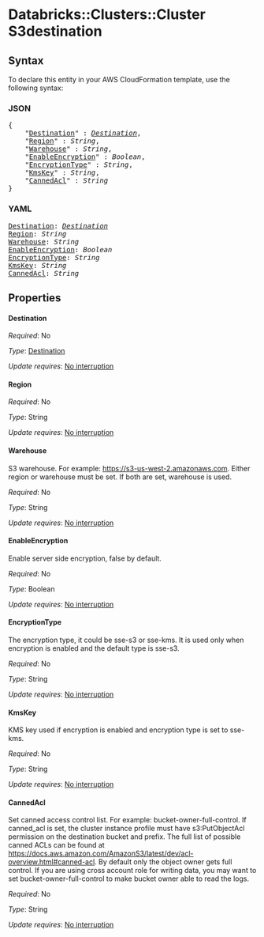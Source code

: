 # Databricks::Clusters::Cluster S3destination

## Syntax

To declare this entity in your AWS CloudFormation template, use the following syntax:

### JSON

<pre>
{
    "<a href="#destination" title="Destination">Destination</a>" : <i><a href="destination.md">Destination</a></i>,
    "<a href="#region" title="Region">Region</a>" : <i>String</i>,
    "<a href="#warehouse" title="Warehouse">Warehouse</a>" : <i>String</i>,
    "<a href="#enableencryption" title="EnableEncryption">EnableEncryption</a>" : <i>Boolean</i>,
    "<a href="#encryptiontype" title="EncryptionType">EncryptionType</a>" : <i>String</i>,
    "<a href="#kmskey" title="KmsKey">KmsKey</a>" : <i>String</i>,
    "<a href="#cannedacl" title="CannedAcl">CannedAcl</a>" : <i>String</i>
}
</pre>

### YAML

<pre>
<a href="#destination" title="Destination">Destination</a>: <i><a href="destination.md">Destination</a></i>
<a href="#region" title="Region">Region</a>: <i>String</i>
<a href="#warehouse" title="Warehouse">Warehouse</a>: <i>String</i>
<a href="#enableencryption" title="EnableEncryption">EnableEncryption</a>: <i>Boolean</i>
<a href="#encryptiontype" title="EncryptionType">EncryptionType</a>: <i>String</i>
<a href="#kmskey" title="KmsKey">KmsKey</a>: <i>String</i>
<a href="#cannedacl" title="CannedAcl">CannedAcl</a>: <i>String</i>
</pre>

## Properties

#### Destination

_Required_: No

_Type_: <a href="destination.md">Destination</a>

_Update requires_: [No interruption](https://docs.aws.amazon.com/AWSCloudFormation/latest/UserGuide/using-cfn-updating-stacks-update-behaviors.html#update-no-interrupt)

#### Region

_Required_: No

_Type_: String

_Update requires_: [No interruption](https://docs.aws.amazon.com/AWSCloudFormation/latest/UserGuide/using-cfn-updating-stacks-update-behaviors.html#update-no-interrupt)

#### Warehouse

S3 warehouse. For example: https://s3-us-west-2.amazonaws.com. Either region or warehouse must be set. If both are set, warehouse is used.

_Required_: No

_Type_: String

_Update requires_: [No interruption](https://docs.aws.amazon.com/AWSCloudFormation/latest/UserGuide/using-cfn-updating-stacks-update-behaviors.html#update-no-interrupt)

#### EnableEncryption

Enable server side encryption, false by default.

_Required_: No

_Type_: Boolean

_Update requires_: [No interruption](https://docs.aws.amazon.com/AWSCloudFormation/latest/UserGuide/using-cfn-updating-stacks-update-behaviors.html#update-no-interrupt)

#### EncryptionType

The encryption type, it could be sse-s3 or sse-kms. It is used only when encryption is enabled and the default type is sse-s3.

_Required_: No

_Type_: String

_Update requires_: [No interruption](https://docs.aws.amazon.com/AWSCloudFormation/latest/UserGuide/using-cfn-updating-stacks-update-behaviors.html#update-no-interrupt)

#### KmsKey

KMS key used if encryption is enabled and encryption type is set to sse-kms.

_Required_: No

_Type_: String

_Update requires_: [No interruption](https://docs.aws.amazon.com/AWSCloudFormation/latest/UserGuide/using-cfn-updating-stacks-update-behaviors.html#update-no-interrupt)

#### CannedAcl

Set canned access control list. For example: bucket-owner-full-control. If canned_acl is set, the cluster instance profile must have s3:PutObjectAcl permission on the destination bucket and prefix. The full list of possible canned ACLs can be found at https://docs.aws.amazon.com/AmazonS3/latest/dev/acl-overview.html#canned-acl. By default only the object owner gets full control. If you are using cross account role for writing data, you may want to set bucket-owner-full-control to make bucket owner able to read the logs.

_Required_: No

_Type_: String

_Update requires_: [No interruption](https://docs.aws.amazon.com/AWSCloudFormation/latest/UserGuide/using-cfn-updating-stacks-update-behaviors.html#update-no-interrupt)

